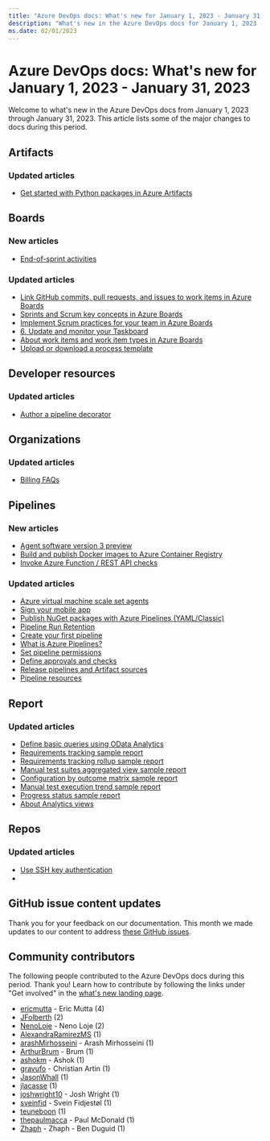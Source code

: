```yaml
---
title: "Azure DevOps docs: What's new for January 1, 2023 - January 31, 2023"
description: "What's new in the Azure DevOps docs for January 1, 2023 - January 31, 2023."
ms.date: 02/01/2023
---
```


# Azure DevOps docs: What's new for January 1, 2023 - January 31, 2023

Welcome to what's new in the Azure DevOps docs from January 1, 2023 through January 31, 2023. This article lists some of the major changes to docs during this period.

## Artifacts

### Updated articles

- [Get started with Python packages in Azure Artifacts](/azure/devops/artifacts/quickstarts/python-packages)

## Boards

### New articles

- [End-of-sprint activities](/azure/devops/boards/sprints/end-sprint-activities)

### Updated articles

- [Link GitHub commits, pull requests, and issues to work items in Azure Boards](/azure/devops/boards/github/link-to-from-github)
- [Sprints and Scrum key concepts in Azure Boards](/azure/devops/boards/sprints/scrum-key-concepts)
- [Implement Scrum practices for your team in Azure Boards](/azure/devops/boards/sprints/scrum-overview)
- [6. Update and monitor your Taskboard](/azure/devops/boards/sprints/task-board)
- [About work items and work item types in Azure Boards](/azure/devops/boards/work-items/about-work-items)
- [Upload or download a process template](/azure/devops/boards/work-items/guidance/manage-process-templates)

## Developer resources

### Updated articles

- [Author a pipeline decorator](/azure/devops/extend/develop/add-pipeline-decorator)

## Organizations

### Updated articles

- [Billing FAQs](/azure/devops/organizations/billing/billing-faq)

## Pipelines

### New articles

- [Agent software version 3 preview](/azure/devops/pipelines/agents/v3-agent)
- [Build and publish Docker images to Azure Container Registry](/azure/devops/pipelines/ecosystems/containers/publish-to-acr)
- [Invoke Azure Function / REST API checks](/azure/devops/pipelines/process/invoke-checks)

### Updated articles

- [Azure virtual machine scale set agents](/azure/devops/pipelines/agents/scale-set-agents)
- [Sign your mobile app](/azure/devops/pipelines/apps/mobile/app-signing)
- [Publish NuGet packages with Azure Pipelines (YAML/Classic)](/azure/devops/pipelines/artifacts/nuget)
- [Pipeline Run Retention](/azure/devops/pipelines/build/run-retention)
- [Create your first pipeline](/azure/devops/pipelines/create-first-pipeline)
- [What is Azure Pipelines?](/azure/devops/pipelines/get-started/what-is-azure-pipelines)
- [Set pipeline permissions](/azure/devops/pipelines/policies/permissions)
- [Define approvals and checks](/azure/devops/pipelines/process/approvals)
- [Release pipelines and Artifact sources](/azure/devops/pipelines/release/artifacts)
- [Pipeline resources](/azure/devops/pipelines/security/resources)

## Report

### Updated articles

- [Define basic queries using OData Analytics](/azure/devops/report/extend-analytics/wit-analytics)
- [Requirements tracking sample report](/azure/devops/report/powerbi/sample-stories-overview)
- [Requirements tracking rollup sample report](/azure/devops/report/powerbi/sample-stories-overview-rollup)
- [Manual test suites aggregated view sample report](/azure/devops/report/powerbi/sample-test-plans-aggregate-data-level)
- [Configuration by outcome matrix sample report](/azure/devops/report/powerbi/sample-test-plans-configuration-by-outcome)
- [Manual test execution trend sample report](/azure/devops/report/powerbi/sample-test-plans-execution-trend)
- [Progress status sample report](/azure/devops/report/powerbi/sample-test-plans-progress-status)
- [About Analytics views](/azure/devops/report/powerbi/what-are-analytics-views)

## Repos

### Updated articles

- [Use SSH key authentication](/azure/devops/repos/git/use-ssh-keys-to-authenticate)
- 
## GitHub issue content updates

Thank you for your feedback on our documentation. This month we made updates to our content to address [these GitHub issues](https://github.com/MicrosoftDocs/azure-devops-docs/issues?q=linked%3Apr+is%3Aissue+is%3Aclosed+closed%3A2023-01-01..2023-01-31).
## Community contributors

The following people contributed to the Azure DevOps docs during this period. Thank you! Learn how to contribute by following the links under "Get involved" in the [what's new landing page](index.yml).

- [ericmutta](https://github.com/ericmutta) - Eric Mutta (4)
- [JFolberth](https://github.com/JFolberth) (2)
- [NenoLoje](https://github.com/NenoLoje) - Neno Loje (2)
- [AlexandraRamirezMS](https://github.com/AlexandraRamirezMS) (1)
- [arashMirhosseini](https://github.com/arashMirhosseini) - Arash Mirhosseini (1)
- [ArthurBrum](https://github.com/ArthurBrum) - Brum (1)
- [ashokm](https://github.com/ashokm) - Ashok (1)
- [gravufo](https://github.com/gravufo) - Christian Artin (1)
- [JasonWhall](https://github.com/JasonWhall) (1)
- [jlacasse](https://github.com/jlacasse) (1)
- [joshwright10](https://github.com/joshwright10) - Josh Wright (1)
- [sveinfid](https://github.com/sveinfid) - Svein Fidjestøl (1)
- [teuneboon](https://github.com/teuneboon) (1)
- [thepaulmacca](https://github.com/thepaulmacca) - Paul McDonald (1)
- [Zhaph](https://github.com/Zhaph) - Zhaph - Ben Duguid (1)
